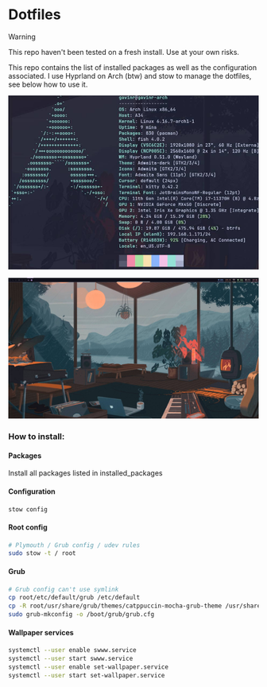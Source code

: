 # Dotfiles

> [!WARNING]
> This repo haven't been tested on a fresh install. Use at your own risks.

This repo contains the list of installed packages as well as the configuration associated.
I use Hyprland on Arch (btw) and stow to manage the dotfiles, see below how to use it.

![fastfetch](assets/fastfetch.jpg)

![fastfetch](assets/background.jpg)

### How to install:

#### Packages
Install all packages listed in installed_packages

#### Configuration
```bash
stow config
```

#### Root config
```bash
# Plymouth / Grub config / udev rules
sudo stow -t / root
```

#### Grub
```bash
# Grub config can't use symlink
cp root/etc/default/grub /etc/default
cp -R root/usr/share/grub/themes/catppuccin-mocha-grub-theme /usr/share/grub/themes
sudo grub-mkconfig -o /boot/grub/grub.cfg
```

#### Wallpaper services
```bash
systemctl --user enable swww.service
systemctl --user start swww.service
systemctl --user enable set-wallpaper.service
systemctl --user start set-wallpaper.service
```


